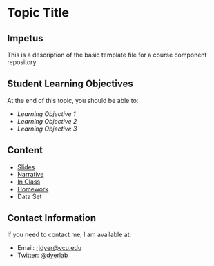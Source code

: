 # Topic Title



## Impetus

This is a description of the basic template file for a course component repository

## Student Learning Objectives

At the end of this topic, you should be able to:  
 - *Learning Objective 1* 
 - *Learning Objective 2*
 - *Learning Objective 3* 

## Content
 - [Slides](slides.html)
 - [Narrative](narrative.html)
 - [In Class](in-class.html)
 - [Homework](homework.html)
 - Data Set

## Contact Information

If you need to contact me, I am available at:  
 - Email: rjdyer@vcu.edu
 - Twitter: [@dyerlab](https://twitter.com/dyerlab/)
